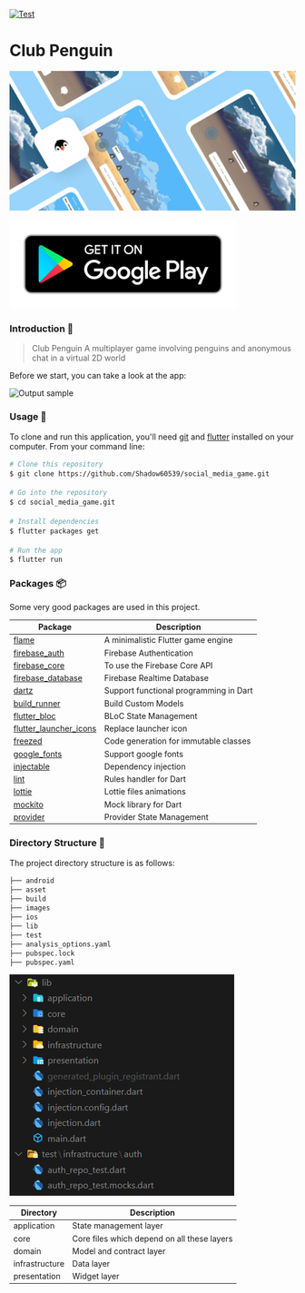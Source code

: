 [![Test](https://github.com/Shadow60539/social_media_game/actions/workflows/test.yml/badge.svg?style=flat&logo=appveyor)](https://github.com/Shadow60539/social_media_game/actions/workflows/test.yml)

# Club Penguin 

![lib](images/poster.png)

[![Playstore](images/google-play-badge.png)](https://play.google.com/store/apps/details?id=com.sanjeev.penguin_chat_game)

### Introduction 🚀

> Club Penguin
A multiplayer game involving penguins and anonymous chat in a virtual 2D world

Before we start, you can take a look at the app:

![Output sample](images/demo.gif)




### Usage 🎨

To clone and run this application, you'll need [git](https://git-scm.com) and [flutter](https://flutter.dev/docs/get-started/install) installed on your computer. From your command line:

```bash
# Clone this repository
$ git clone https://github.com/Shadow60539/social_media_game.git

# Go into the repository
$ cd social_media_game.git

# Install dependencies
$ flutter packages get

# Run the app
$ flutter run
```


### Packages 📦


Some very good packages are used in this project.



Package | Description
---|---
[flame](https://pub.flutter-io.cn/packages/flame) | A minimalistic Flutter game engine
[firebase_auth](https://pub.flutter-io.cn/packages/firebase_auth) | Firebase Authentication
[firebase_core](https://pub.flutter-io.cn/packages/firebase_core) | To use the Firebase Core API
[firebase_database](https://pub.flutter-io.cn/packages/firebase_database) | Firebase Realtime Database 
[dartz](https://pub.flutter-io.cn/packages/dartz) | Support functional programming in Dart
[build_runner](https://pub.flutter-io.cn/packages/build_runner) | Build Custom Models
[flutter_bloc](https://pub.flutter-io.cn/packages/flutter_bloc) | BLoC State Management
[flutter_launcher_icons](https://pub.flutter-io.cn/packages/flutter_launcher_icons) | Replace launcher icon
[freezed](https://pub.flutter-io.cn/packages/freezed) | Code generation for immutable classes
[google_fonts](https://pub.flutter-io.cn/packages/google_fonts) | Support google fonts
[injectable](https://pub.flutter-io.cn/packages/injectable) | Dependency injection
[lint](https://pub.flutter-io.cn/packages/lint) | Rules handler for Dart
[lottie](https://pub.flutter-io.cn/packages/lottie) | Lottie files animations
[mockito](https://pub.flutter-io.cn/packages/mockito) | Mock library for Dart
[provider](https://pub.flutter-io.cn/packages/provider) | Provider State Management

### Directory Structure 🏢

The project directory structure is as follows:

```
├── android
├── asset
├── build
├── images
├── ios
├── lib
├── test
├── analysis_options.yaml
├── pubspec.lock
├── pubspec.yaml

```

![lib](images/lib.png)



Directory | Description
---|---
application | State management layer
core | Core files which depend on all these layers
domain | Model and contract layer
infrastructure | Data layer
presentation | Widget layer
